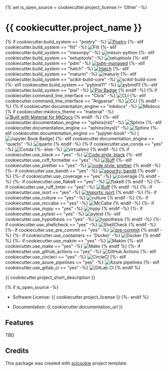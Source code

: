 {% set is_open_source = cookiecutter.project_license != 'Other' -%}
# {{ cookiecutter.project_name }}

{% if cookiecutter.build_system == "poetry" -%}
[![Poetry](https://img.shields.io/endpoint?url=https://python-poetry.org/badge/v0.json)](https://python-poetry.org/)
{%- elif cookiecutter.build_system == "flit" -%}
![Flit](https://img.shields.io/badge/Build%20system-Flit-turquoise)
{%- elif cookiecutter.build_system == "mesonpy" -%}
![meson-python](https://img.shields.io/badge/Build%20system-meson_python-indigo)
{%- elif cookiecutter.build_system == "setuptools" -%}
![setuptools](https://img.shields.io/badge/Build%20system-setuptools-teal)
{%- elif cookiecutter.build_system == "pdm" -%}
[![pdm-managed](https://img.shields.io/endpoint?url=https%3A%2F%2Fcdn.jsdelivr.net%2Fgh%2Fpdm-project%2F.github%2Fbadge.json)](https://pdm-project.org)
{%- elif cookiecutter.build_system == "hatch" -%}
[![Hatch](https://img.shields.io/badge/%F0%9F%A5%9A-Hatch-4051b5.svg)](https://github.com/pypa/hatch)
{%- elif cookiecutter.build_system == "maturin" -%}
![maturin](https://img.shields.io/badge/Build%20system-maturin-blue)
{%- elif cookiecutter.build_system == "scikit-build-core" -%}
![scikit-build-core](https://img.shields.io/badge/Build%20system-scikit_build_core-orange)
{%- elif cookiecutter.build_system == "pybind11" -%}
![pybind11](https://img.shields.io/badge/Build%20system-pybind11-brown)
{%- elif cookiecutter.build_system == "pixi" -%}
[![Pixi Badge](https://img.shields.io/endpoint?url=https://raw.githubusercontent.com/prefix-dev/pixi/main/assets/badge/v0.json&style=flat-square)](https://pixi.sh)
{% endif -%}
{% if cookiecutter.command_line_interface == "Click" -%}
![CLI](https://img.shields.io/badge/CLI-click-violet)
{%- elif cookiecutter.command_line_interface == "Argparse" -%}
![CLI](https://img.shields.io/badge/CLI-argparse-blue)
{% endif -%}
{% if cookiecutter.documentation_engine == "mkdocs" -%}
![Mkdocs](https://img.shields.io/badge/Documentation%20engine-Mkdocs-orange)
{% if cookiecutter.mkdocs_theme == "material" -%}
[![Built with Material for MkDocs](https://img.shields.io/badge/Material_for_MkDocs-526CFE?style=for-the-badge&logo=MaterialForMkDocs&logoColor=white)](https://squidfunk.github.io/mkdocs-material/)
{% endif -%}
{%- elif cookiecutter.documentation_engine == "sphinx(rst)" -%}
![Sphinx](https://img.shields.io/badge/Documentation%20engine-Sphinx-orange?logo=sphinx)
{%- elif cookiecutter.documentation_engine == "sphinx(myst)" -%}
![Sphinx](https://img.shields.io/badge/Documentation%20engine-Sphinx-orange?logo=sphinx)
{%- elif cookiecutter.documentation_engine == "jupyter-book" -%}
[![Jupyter Book Badge](https://jupyterbook.org/badge.svg)]
{%- elif cookiecutter.documentation_engine == "quarto" -%}
![quarto](https://img.shields.io/badge/Documentation%20engine-quarto-turquoise?logo=quarto)
{% endif -%}
{% if cookiecutter.use_conda == "yes" -%}
![Conda](https://img.shields.io/badge/Virtual%20environment-conda-brightgreen?logo=anaconda)
{%- else -%}
![virtualenv](https://img.shields.io/badge/Virtual%20environment-virtualenv-blue)
{% endif -%}
{% if cookiecutter.use_black == "yes" -%}
[![Code style: black](https://img.shields.io/badge/code%20style-black-000000.svg)](https://github.com/psf/black)
{%- elif cookiecutter.use_ruff_formatter == "yes" -%}
[![Ruff](https://img.shields.io/endpoint?url=https://raw.githubusercontent.com/astral-sh/ruff/main/assets/badge/v2.json)](https://github.com/astral-sh/ruff)
{%- elif cookiecutter.use_prettier == "yes" -%}
[![code style: prettier](https://img.shields.io/badge/code_style-prettier-ff69b4.svg?style=flat-square)](https://github.com/prettier/prettier)
{% endif -%}
{%- if cookiecutter.use_bandit == "yes" -%}
[![security: bandit](https://img.shields.io/badge/security-bandit-yellow.svg)](https://github.com/PyCQA/bandit)
{% endif -%}
{%- if cookiecutter.use_coverage == "yes" -%}
![coverage](https://img.shields.io/badge/Code%20coverage%20testing-coverage.py-blue)
{% endif -%}
{%- if cookiecutter.use_flake8 == "yes" -%}
![flake8](https://img.shields.io/badge/code%20quality-flake8-blue)
{% endif -%}
{%- if cookiecutter.use_ruff_linter == "yes" -%}
[![Ruff](https://img.shields.io/endpoint?url=https://raw.githubusercontent.com/astral-sh/ruff/main/assets/badge/v2.json)](https://github.com/astral-sh/ruff)
{% endif -%}
{%- if cookiecutter.use_isort == "yes" -%}
[![Imports: isort](https://img.shields.io/badge/%20imports-isort-%231674b1?style=flat&labelColor=ef8336)](https://pycqa.github.io/isort/)
{% endif -%}
{%- if cookiecutter.use_vulture == "yes" -%}
![vulture](https://img.shields.io/badge/Find%20unused%20code-vulture-blue)
{% endif -%}
{%- if cookiecutter.use_mccabe == "yes" -%}
![McCabe](https://img.shields.io/badge/Complexity%20checker-McCabe-blue)
{% endif -%}
{%- if cookiecutter.use_mypy == "yes" -%}
![mypy](https://img.shields.io/badge/Static%20typing-mypy-blue)
{% endif -%}
{%- if cookiecutter.use_pytest == "yes" -%}
![pytest](https://img.shields.io/badge/Testing-pytest-cyan?logo=pytest)
{%- elif cookiecutter.use_hypothesis == "yes" -%}
![hypothesis](https://img.shields.io/badge/Testing-hypothesis-maroon)
{% endif -%}
{%- if cookiecutter.use_shellcheck == "yes" -%}
![ShellCheck](https://img.shields.io/badge/Analysis%20of%20shell%20scripts-ShellCheck-brightgreen)
{% endif -%}
{%- if cookiecutter.use_pre_commit == "yes" -%}
[![pre-commit](https://img.shields.io/badge/pre--commit-enabled-brightgreen?logo=pre-commit)](https://github.com/pre-commit/pre-commit)
{% endif -%}
{%- if cookiecutter.use_containers == 'Docker' -%}
![Docker](https://img.shields.io/badge/Containerization-Docker-blue?logo=docker)
{% endif %}
{%- if cookiecutter.use_makim == "yes" -%}
![Makim](https://img.shields.io/badge/Automation%20task-Makim-blue)
{%- elif cookiecutter.use_make == "yes" -%}
![Make](https://img.shields.io/badge/Automation%20task-Make-blue)
{% endif %}
{%- if cookiecutter.use_github_actions == "yes" -%}
![GitHub Actions](https://img.shields.io/badge/GitHub%20Actions-CI-blue?logo=githubactions)
{%- elif cookiecutter.use_circleci == "yes" -%}
![CircleCI](https://img.shields.io/badge/CircleCI-CI-blue?logo=circleci&labelColor=grey)
{%- elif cookiecutter.use_azure_pipelines == "yes" -%}
![Azure pipelines](https://img.shields.io/badge/Azure%20Pipelines-CI-blue)
{%- elif cookiecutter.use_gitlab_ci == "yes" -%}
![GitLab CI](https://img.shields.io/badge/GitLab%20CI-CI-orange?logo=gitlab)
{% endif %}

{{ cookiecutter.project_short_description }}

{% if is_open_source -%}

- Software License: {{ cookiecutter.project_license }}
{%- endif %}

- Documentation: {{ cookiecutter.documentation_url }}

## Features

TBD


## Credits

This package was created with
[scicookie](https://github.com/osl-incubator/scicookie) project template.
